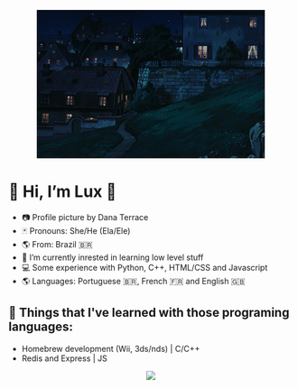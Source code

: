 <p align="center" border="1px solid red">
  <img src="./kiki_rounded.gif" style="width: 80%; object-fit: none; background-color: red; color:red;">
</p>


# 🌈 Hi, I’m Lux 👋
- 📷 Profile picture by Dana Terrace
- 🃏 Pronouns: She/He (Ela/Ele)
- 🌎 From: Brazil 🇧🇷
- 📝 I’m currently inrested in learning low level stuff
- 💻 Some experience with Python, C++, HTML/CSS and Javascript
- 🌎 Languages: Portuguese 🇧🇷, French 🇫🇷 and English 🇬🇧

## 📝 Things that I've learned with those programing languages:
- Homebrew development (Wii, 3ds/nds) | C/C++
- Redis and Express | JS


<p align="center">
  <img src="https://github-readme-stats.vercel.app/api?username=luxs710&count_private=true&layout=compact&theme=ayu-mirage">
</p>



<!---
LucasPB710/LucasPB710 is a ✨ special ✨ repository because its `README.md` (this file) appears on your GitHub profile.
You can click the Preview link to take a look at your changes.
--->
